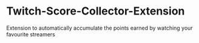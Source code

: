 # Twitch-Score-Collector-Extension
Extension to automatically accumulate the points earned by watching your favourite streamers
